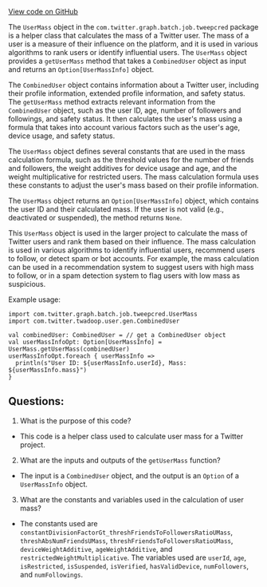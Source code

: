 [View code on GitHub](https://github.com/misbahsy/the-algorithm/src/scala/com/twitter/graph/batch/job/tweepcred/UserMass.scala)

The `UserMass` object in the `com.twitter.graph.batch.job.tweepcred` package is a helper class that calculates the mass of a Twitter user. The mass of a user is a measure of their influence on the platform, and it is used in various algorithms to rank users or identify influential users. The `UserMass` object provides a `getUserMass` method that takes a `CombinedUser` object as input and returns an `Option[UserMassInfo]` object.

The `CombinedUser` object contains information about a Twitter user, including their profile information, extended profile information, and safety status. The `getUserMass` method extracts relevant information from the `CombinedUser` object, such as the user ID, age, number of followers and followings, and safety status. It then calculates the user's mass using a formula that takes into account various factors such as the user's age, device usage, and safety status.

The `UserMass` object defines several constants that are used in the mass calculation formula, such as the threshold values for the number of friends and followers, the weight additives for device usage and age, and the weight multiplicative for restricted users. The mass calculation formula uses these constants to adjust the user's mass based on their profile information.

The `UserMass` object returns an `Option[UserMassInfo]` object, which contains the user ID and their calculated mass. If the user is not valid (e.g., deactivated or suspended), the method returns `None`.

This `UserMass` object is used in the larger project to calculate the mass of Twitter users and rank them based on their influence. The mass calculation is used in various algorithms to identify influential users, recommend users to follow, or detect spam or bot accounts. For example, the mass calculation can be used in a recommendation system to suggest users with high mass to follow, or in a spam detection system to flag users with low mass as suspicious. 

Example usage:

```
import com.twitter.graph.batch.job.tweepcred.UserMass
import com.twitter.twadoop.user.gen.CombinedUser

val combinedUser: CombinedUser = // get a CombinedUser object
val userMassInfoOpt: Option[UserMassInfo] = UserMass.getUserMass(combinedUser)
userMassInfoOpt.foreach { userMassInfo =>
  println(s"User ID: ${userMassInfo.userId}, Mass: ${userMassInfo.mass}")
}
```
## Questions: 
 1. What is the purpose of this code?
- This code is a helper class used to calculate user mass for a Twitter project.

2. What are the inputs and outputs of the `getUserMass` function?
- The input is a `CombinedUser` object, and the output is an `Option` of a `UserMassInfo` object.

3. What are the constants and variables used in the calculation of user mass?
- The constants used are `constantDivisionFactorGt_threshFriendsToFollowersRatioUMass`, `threshAbsNumFriendsUMass`, `threshFriendsToFollowersRatioUMass`, `deviceWeightAdditive`, `ageWeightAdditive`, and `restrictedWeightMultiplicative`. The variables used are `userId`, `age`, `isRestricted`, `isSuspended`, `isVerified`, `hasValidDevice`, `numFollowers`, and `numFollowings`.